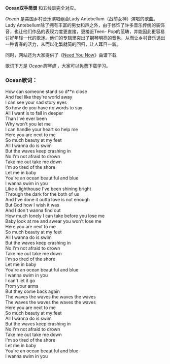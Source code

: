 

**Ocean双手简谱** 和五线谱完全对应。

_Ocean_ 是美国乡村音乐演唱组合Lady Antebellum（战前女神）演唱的歌曲。Lady
Antebellum除了拥有丰富的男女和声之外，由于修饰了许多音乐传统的装饰音，也让他们作品的表现力度更直接，更接近Teen-
Pop的范畴，并能因此更容易讨好年轻一代的歌迷。他们的专辑里突出了钢琴明亮的音色，从而让乡村音乐透出一种青春的活力，从而以化繁就简的回归，让人耳目一新。

同时，网站还为大家提供了《[Need You Now](Music-2105-Need-You-Now-格莱美获奖歌曲.html "Need You
Now")》曲谱下载

歌词下方是 _Ocean钢琴谱_ ，大家可以免费下载学习。

### Ocean歌词：

How can someone stand so d**n close  
And feel like they're world away  
I can see your sad story eyes  
So how do you have no words to say  
All I want is to fall in deeper  
Than I've ever been  
Why won't you let me  
I can handle your heart so help me  
Here you are next to me  
So much beauty at my feet  
All I wanna do is swim  
But the waves keep crashing in  
No I'm not afraid to drown  
Take me out take me down  
I'm so tired of the shore  
Let me in baby  
You're an ocean beautiful and blue  
I wanna swim in you  
Like a lighthouse I've been shining bright  
Through the dark for the both of us  
And I've done it outta love is not enough  
But God how I wish it was  
And I don't wanna find out  
How much lonely I can take before you lose me  
Baby look at me and swear you won't lose me  
Here you are next to me  
So much beauty at my feet  
All I wanna do is swim  
But the waves keep crashing in  
No I'm not afraid to drown  
Take me out take me down  
I'm so tired of the shore  
Let me in baby  
You're an ocean beautiful and blue  
I wanna swim in you  
I can't let it go  
From your arms  
But they come back again  
The waves the waves the waves the waves  
The waves the waves the waves the waves  
Here you are next to me  
So much beauty at my feet  
All I wanna do is swim  
But the waves keep crashing in  
No I'm not afraid to drown  
Take me out take me down  
I'm so tired of the shore  
Let me in baby  
You're an ocean beautiful and blue  
I wanna swim in you

